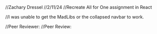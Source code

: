 //Zachary Dressel
//2/11/24
//Recreate All for One assignment in React

//I was unable to get the MadLibs or the collapsed navbar to work. 

//Peer Reviewer:
//Peer Review:
